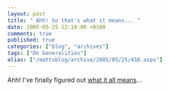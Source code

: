 ```yaml
---
layout: post
title: " Ahh! So that's what it means... "
date: 2005-05-25 12:19:00 +0100
comments: true
published: true
categories: ["blog", "archives"]
tags: ["On Generalities"]
alias: ["/mattsblog/archive/2005/05/25/416.aspx"]
---
```

<!-- more -->

Ahh! I've finally figured out <A href="http://www.textileaffairs.com/lguide.htm">what it all means</A>...

